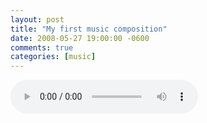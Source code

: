 ```yaml
---
layout: post
title: "My first music composition"
date: 2008-05-27 19:00:00 -0600
comments: true
categories: [music]
---
```



<audio controls="yes" src="https%3A%2F%2Fwww.tumblr.com%2Faudio_file%2Fpragdave%2F72409988250%2Ftumblr_myysbmv35s1s6q3fb"/>



    
A while back, I was asked during an interview what I’d do if I had three months off. I said I’d take piano lessons.


Well, my wife read that and very sweetly got me some. And then reality hit home. I really do have totally uncoordinated hands. I try to play, but I’m getting nowhere.


At the same time, I still enjoy noodling around with music. So my piano teacher (in a move motivated by self-preservation, no doubt) suggested we should look at composition instead. And I’ve been having a whole bunch of fun ever since.


But then Chad Fowler reminds me that the test is having it heard, which is kind of scary. But here’s my first piece. Be gentle…


(Update: people asked for the transcription: it’s <a href="https://www.dropbox.com/s/84xpvw70im3ubhf/for_thee.pdf">here</a><a href="http://pragdave.blogs.pragprog.com/pragdave/files/for_thee.pdf">.</a> Some of the pedal marks are screwy: I’m using Encore, and it seems to move them around every time I save. I might well end up going back to Sibelius. Forgive any amateur mistakes.)

